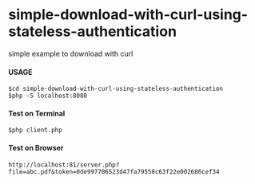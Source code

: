 # simple-download-with-curl-using-stateless-authentication
simple example to download with curl
#### USAGE
````terminal 
$cd simple-download-with-curl-using-stateless-authentication
$php -S localhost:8080
````    
#### Test on Terminal
````terminal 
$php client.php
````   
#### Test on Browser
````browser 
http://localhost:81/server.php?file=abc.pdf&token=0de997706523d47fa79558c63f22e002686cef34 
````